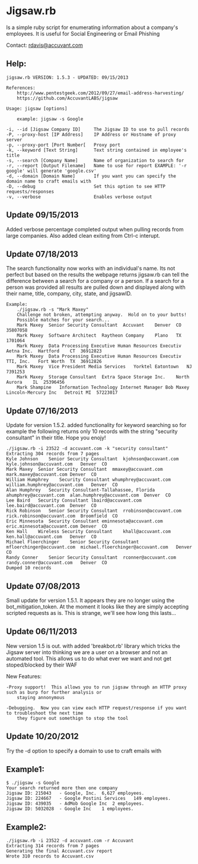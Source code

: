 Jigsaw.rb 
=========
Is a simple ruby script for enumerating information about a company's employees.
It is useful for Social Engineering or Email Phishing

Contact: rdavis@accuvant.com

Help:
-----
	jigsaw.rb VERSION: 1.5.3 - UPDATED: 09/15/2013

	References:
		http://www.pentestgeek.com/2012/09/27/email-address-harvesting/
		https://github.com/AccuvantLABS/jigsaw

	Usage: jigsaw [options]

		example: jigsaw -s Google
    	
	-i, --id [Jigsaw Company ID]     The Jigsaw ID to use to pull records
    -P, --proxy-host [IP Address]    IP Address or Hostname of proxy server
    -p, --proxy-port [Port Number[   Proxy port
    -k, --keyword [Text String]      Text string contained in employee's title
    -s, --search [Company Name]      Name of organization to search for
    -r, --report [Output Filename]   Name to use for report EXAMPLE: '-r google' will generate 'google.csv'
    -d, --domain [Domain Name]       If you want you can specify the domain name to craft emails with
    -D, --debug                      Set this option to see HTTP requests/responses
    -v, --verbose                    Enables verbose output


Update 09/15/2013
-----------------
Added verbose percentage completed output when pulling records from
large companies.
Also added clean exiting from Ctrl-c interupt.


Update 07/18/2013
-----------------
The search functionality now works with an individual's name.  Its not perfect but based on the results the webpage returns jigsaw.rb can tell the difference between a search for a company or a person.  If a search for a person was provided all results are pulled down and displayed along with their name, title, company, city, state, and jigsawID.

	Example:
		./jigsaw.rb -s "Mark Maxey"
		Challenge not broken, attempting anyway.  Hold on to your butts!
		Possible matches for your search...
		Mark Maxey	Senior Security Consultant	Accuvant	Denver	CO	35807058
		Mark Maxey	Software Architect	Raytheon Company	Plano	TX	1701064
		Mark Maxey	Data Processing Executive Human Resources Executiv	Aetna Inc.	Hartford	CT	36912823
		Mark Maxey	Data Processing Executive Human Resources Executiv	TTI, Inc.	Fort Worth	TX	36912826
		Mark Maxey	Vice President Media Services	Yorktel	Eatontown	NJ	7391253
		Mark Maxey	Storage Consultant	Extra Space Storage Inc.	North Aurora	IL	25396456
		Mark Shampine	Information Technology Internet Manager	Bob Maxey Lincoln-Mercury Inc	Detroit	MI	57223017


Update 07/16/2013
-----------------
Update for version 1.5.2.  added functionality for keyword searching so for example the following returns only 10 records
with the string "security consultant" in their title.  Hope you enojy!
	
	./jigsaw.rb -i 23522 -d accuvant.com -k "security consultant"
	Extracting 304 records from 7 pages
	Kyle Johnson	Senior Security Consultant	kjohnson@accuvant.com	kyle.johnson@accuvant.com	Denver	CO
	Mark Maxey	Senior Security Consultant	mmaxey@accuvant.com	mark.maxey@accuvant.com	Denver	CO
	William Humphrey	Security Consultant	whumphrey@accuvant.com	william.humphrey@accuvant.com	Denver	CO
	Alan Humphrey	Security Consultant-Tallahassee, Florida	ahumphrey@accuvant.com	alan.humphrey@accuvant.com	Denver	CO
	Lee Baird	Security Consultant	lbaird@accuvant.com	lee.baird@accuvant.com	Denver	CO
	Rick Robinson	Senior Security Consultant	rrobinson@accuvant.com	rick.robinson@accuvant.com	Broomfield	CO
	Eric Minnesota	Security Consultant	eminnesota@accuvant.com	eric.minnesota@accuvant.com	Denver	CO
	Ken Hall	Wireless Security Consultant	khall@accuvant.com	ken.hall@accuvant.com	Denver	CO
	Michael Floerchinger	Senior Security Consultant	mfloerchinger@accuvant.com	michael.floerchinger@accuvant.com	Denver	CO
	Randy Conner	Senior Security Consultant	rconner@accuvant.com	randy.conner@accuvant.com	Denver	CO
	Dumped 10 records


Update 07/08/2013
-----------------
Small update for version 1.5.1.  It appears they are no longer using the bot_mitigation_token.  At the moment it looks like they are simply accepting scripted requests as is.  This is strange, we'll see how long this lasts...


Update 06/11/2013
-----------------
New version 1.5 is out.  with added 'breakbot.rb' library which tricks the Jigsaw server
into thinking we are a user on a browser and not an automated tool.  This allows us to do what ever
we want and not get stoped/blocked by their WAF

New Features:

	-Proxy support!  This allows you to run jigsaw through an HTTP proxy such as burp for further analysis or 
		staying annonymous

	-Debugging.  Now you can view each HTTP request/response if you want to troubleshoot the next time
		they figure out somethign to stop the tool


Update 10/20/2012
-----------------
Try the -d option to specify a domain to use to craft emails with

Example1:
---------
	$ ./jigsaw -s Google
	Your search returned more then one company
	Jigsaw ID: 215043	- Google, Inc.	6,627 employees.
	Jigsaw ID: 224667	- Google Postini Services	149 employees.
	Jigsaw ID: 439035	- AdMob Google Inc	2 employees.
	Jigsaw ID: 5032028	- Google Inc	1 employees.


Example2:
---------
	./jigsaw.rb -i 23522 -d accuvant.com -r Accuvant
	Extracting 314 records from 7 pages
	Generating the final Accuvant.csv report
	Wrote 310 records to Accuvant.csv

